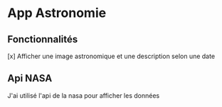#  App Astronomie

## Fonctionnalités 

[x] Afficher une image astronomique et une description selon une date

## Api NASA
 
J'ai utilisé l'api de la nasa pour afficher les données
